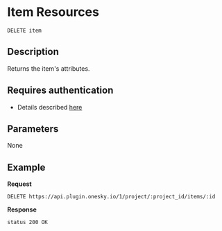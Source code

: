 # Item Resources

    DELETE item

## Description
Returns the item's attributes.


## Requires authentication
- Details described [here](/README.md#authenticaion)


## Parameters
None


## Example
**Request**

    DELETE https://api.plugin.onesky.io/1/project/:project_id/items/:id

**Response**
```
status 200 OK
```
